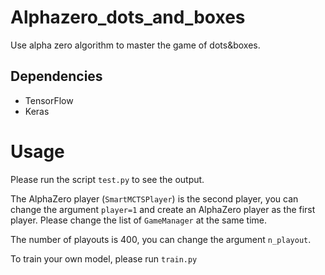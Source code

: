 # Alphazero_dots_and_boxes

Use alpha zero algorithm to master the game of dots&boxes.

## Dependencies

* TensorFlow
* Keras

# Usage
Please run the script `test.py` to see the output.

The AlphaZero player (`SmartMCTSPlayer`) is the second player, you can change the argument `player=1` and create an AlphaZero player as the first player. Please change the list of `GameManager` at the same time.

The number of playouts is 400, you can change the argument `n_playout`.

To train your own model, please run `train.py`
